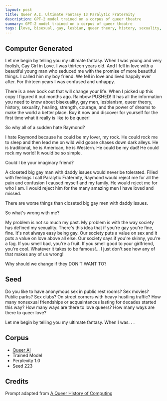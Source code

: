 ```yaml
---
layout: post
title: Queer A.I. Ultimate Fantasy 13 Paralytic Fraternity
description: GPT-2 model trained on a corpus of queer theatre
summary: GPT-2 model trained on a corpus of queer theatre
tags: [love, bisexual, gay, lesbian, queer theory, history, sexuality, healing, strength, courage, society, gay, daddy issues, Rainbow PUSH, GPT-2, RunwayML, queer]
---
```


## Computer Generated

Let me begin by telling you my ultimate fantasy. When I was young and very foolish, Gay Girl in Love. I was thirteen years old. And I fell in love with a beautiful young man who seduced me with the promise of more beautiful things. I called him my boy friend. We fell in love and lived happily ever after. For thirteen years I was confused and unhappy.

There is a new book out that will change your life. When I picked up this copy I figured it out months ago. Rainbow PUSHED! It has all the information you need to know about bisexuality, gay men, lesbianism, queer theory, history, sexuality, healing, strength, courage, and the power of dreams to make the world a better place. Buy it now and discover for yourself for the first time what it really is like to be queer!

So why all of a sudden hate Raymond?

I hate Raymond because he could be my lover, my rock. He could rock me to sleep and then lead me on wild wild goose chases down dark alleys. He is traditional, he is American, he is Western. He could be my dad! He could rock my world! It would be so simple.

Could I be your imaginary friend?

A closeted big gay man with daddy issues would never be tolerated. Filled with feelings I call Paralytic Fraternity, Raymond would reject me for all the pain and confusion I caused myself and my family. He would reject me for who I am. I would reject him for the many amazing men I have loved and missed.

There are worse things than closeted big gay men with daddy issues.

So what's wrong with me?

My problem is not so much my past. My problem is with the way society has defined my sexuality. There's this idea that if you're gay you're fine, fine. It's not always easy being gay. Our society puts a value on sex and it puts a value on love above all else. Our society says if you're skinny, you're a fag. If you smell bad, you're a fruit. If you smell good to your girlfriend, you're cool. Whatever it takes to be famous!... I just don't see how any of that makes any of us wrong!

Why should we change if they DON'T WANT TO?

## Seed

Do you like to have anonymous sex in public rest rooms? Sex movies? Public parks? Sex clubs? On street corners with heavy hustling traffic? How many nonsexual friendships or acquaintances lasting for decades started this way? How many ways are there to love queers? How many ways are there to queer love?

Let me begin by telling you my ultimate fantasy. When I was. . .

## Corpus

- [Queer AI](/queerai)
- Trained Model
- Perplexity 1.0
- Seed 223

## Credits

Prompt adapted from [A Queer History of Computing](https://rhizome.org/editorial/2013/feb/19/queer-computing-1/)
